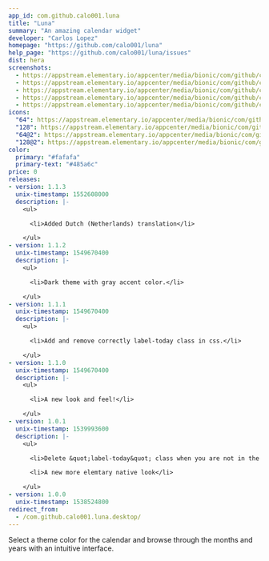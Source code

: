 ```yaml
---
app_id: com.github.calo001.luna
title: "Luna"
summary: "An amazing calendar widget"
developer: "Carlos Lopez"
homepage: "https://github.com/calo001/luna"
help_page: "https://github.com/calo001/luna/issues"
dist: hera
screenshots:
  - https://appstream.elementary.io/appcenter/media/bionic/com/github/calo001.luna/698D9C2C7AA24A9CC908193D101AA2C8/screenshots/image-1_orig.png
  - https://appstream.elementary.io/appcenter/media/bionic/com/github/calo001.luna/698D9C2C7AA24A9CC908193D101AA2C8/screenshots/image-2_orig.png
  - https://appstream.elementary.io/appcenter/media/bionic/com/github/calo001.luna/698D9C2C7AA24A9CC908193D101AA2C8/screenshots/image-3_orig.png
  - https://appstream.elementary.io/appcenter/media/bionic/com/github/calo001.luna/698D9C2C7AA24A9CC908193D101AA2C8/screenshots/image-4_orig.png
  - https://appstream.elementary.io/appcenter/media/bionic/com/github/calo001.luna/698D9C2C7AA24A9CC908193D101AA2C8/screenshots/image-5_orig.png
icons:
  "64": https://appstream.elementary.io/appcenter/media/bionic/com/github/calo001.luna/698D9C2C7AA24A9CC908193D101AA2C8/icons/64x64/com.github.calo001.luna_com.github.calo001.luna.png
  "128": https://appstream.elementary.io/appcenter/media/bionic/com/github/calo001.luna/698D9C2C7AA24A9CC908193D101AA2C8/icons/128x128/com.github.calo001.luna_com.github.calo001.luna.png
  "64@2": https://appstream.elementary.io/appcenter/media/bionic/com/github/calo001.luna/698D9C2C7AA24A9CC908193D101AA2C8/icons/64x64@2/com.github.calo001.luna_com.github.calo001.luna.png
  "128@2": https://appstream.elementary.io/appcenter/media/bionic/com/github/calo001.luna/698D9C2C7AA24A9CC908193D101AA2C8/icons/128x128@2/com.github.calo001.luna_com.github.calo001.luna.png
color:
  primary: "#fafafa"
  primary-text: "#485a6c"
price: 0
releases:
- version: 1.1.3
  unix-timestamp: 1552608000
  description: |-
    <ul>

      <li>Added Dutch (Netherlands) translation</li>

    </ul>
- version: 1.1.2
  unix-timestamp: 1549670400
  description: |-
    <ul>

      <li>Dark theme with gray accent color.</li>

    </ul>
- version: 1.1.1
  unix-timestamp: 1549670400
  description: |-
    <ul>

      <li>Add and remove correctly label-today class in css.</li>

    </ul>
- version: 1.1.0
  unix-timestamp: 1549670400
  description: |-
    <ul>

      <li>A new look and feel!</li>

    </ul>
- version: 1.0.1
  unix-timestamp: 1539993600
  description: |-
    <ul>

      <li>Delete &quot;label-today&quot; class when you are not in the current date</li>

      <li>A new more elemtary native look</li>

    </ul>
- version: 1.0.0
  unix-timestamp: 1538524800
redirect_from:
  - /com.github.calo001.luna.desktop/
---
```


<p>Select a theme color for the calendar and browse through the months and years with an intuitive interface.</p>